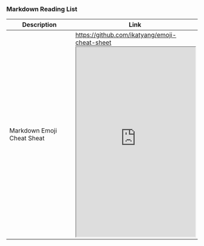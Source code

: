### Markdown Reading List

|Description               |Link                      |
|--------------------------|--------------------------------------------|
|Markdown Emoji Cheat Sheat|https://github.com/ikatyang/emoji-cheat-sheet <br> <iframe src="https://github.com/ikatyang/emoji-cheat-sheet/blob/master/README.md/preview/PNaGbb" style="width:100%; height:500px;"></iframe>|